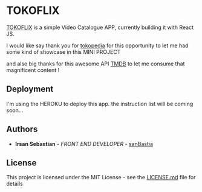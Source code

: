 # TOKOFLIX

[TOKOFLIX](https://sanbastia-tokoflix.herokuapp.com/) is a simple Video Catalogue APP, currently building it with React JS.

I would like say thank you for [tokopedia](https://www.tokopedia.com/) for this opportunity to let me had some kind of showcase in this MINI PROJECT

and also big thanks for this awesome API [TMDB](https://developers.themoviedb.org/3/getting-started/introduction) to let me consume that magnificent content ! 


## Deployment
 
 I'm using the HEROKU to deploy this app. the instruction list will be coming soon...

## Authors

* **Irsan Sebastian** - *FRONT END DEVELOPER* - [sanBastia](https://github.com/sanBastia)

## License

This project is licensed under the MIT License - see the [LICENSE.md](LICENSE.md) file for details

